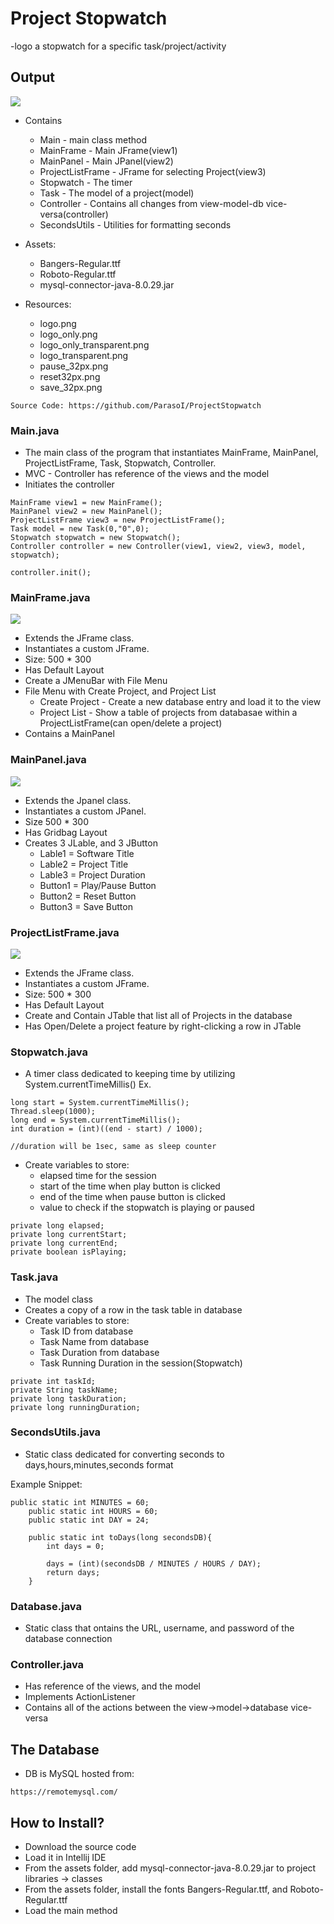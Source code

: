 # Project Stopwatch
-logo
a stopwatch for a specific task/project/activity
## Output
![](screenshots/scr01.png)

* Contains
	* Main - main class method
	* MainFrame - Main JFrame(view1)
	* MainPanel - Main JPanel(view2)
	* ProjectListFrame - JFrame for selecting Project(view3)
	* Stopwatch - The timer
	* Task - The model of a project(model)
	* Controller - Contains all changes from view-model-db vice-versa(controller)
	* SecondsUtils - Utilities for formatting seconds	

* Assets: 
	* Bangers-Regular.ttf
	* Roboto-Regular.ttf
	* mysql-connector-java-8.0.29.jar

* Resources: 
	* logo.png
	* logo_only.png
	* logo_only_transparent.png
	* logo_transparent.png
	* pause_32px.png
	* reset32px.png
	* save_32px.png
```
Source Code: https://github.com/ParasoI/ProjectStopwatch
```

### Main.java
* The main class of the program that instantiates MainFrame, MainPanel, ProjectListFrame, Task, Stopwatch, Controller.
* MVC - Controller has reference of the views and the model
* Initiates the controller
```
MainFrame view1 = new MainFrame();
MainPanel view2 = new MainPanel();
ProjectListFrame view3 = new ProjectListFrame();
Task model = new Task(0,"0",0);
Stopwatch stopwatch = new Stopwatch();
Controller controller = new Controller(view1, view2, view3, model, stopwatch);

controller.init();
``` 

### MainFrame.java

![](screenshots/scr01.png)

* Extends the JFrame class.
* Instantiates a custom JFrame.
* Size: 500 * 300
* Has Default Layout
* Create a JMenuBar with File Menu
* File Menu with Create Project, and Project List
	* Create Project - Create a new database entry and load it to the view
	* Project List -  Show a table of projects from databasae within a ProjectListFrame(can open/delete a project)
* Contains a MainPanel


### MainPanel.java

![](screenshots/scr02.png)

* Extends the Jpanel class.
* Instantiates a custom JPanel.
* Size 500 * 300
* Has Gridbag Layout
* Creates 3 JLable, and 3 JButton
	* Lable1 = Software Title
	* Lable2 = Project Title
	* Lable3 = Project Duration
	* Button1 = Play/Pause Button
	* Button2 = Reset Button
	* Button3 = Save Button

### ProjectListFrame.java

![](screenshots/scre03.png)

* Extends the JFrame class.
* Instantiates a custom JFrame.
* Size: 500 * 300
* Has Default Layout
* Create and Contain JTable that list all of Projects in the database
* Has Open/Delete a project feature by right-clicking a row in JTable

### Stopwatch.java

* A timer class dedicated to keeping time by utilizing System.currentTimeMillis()
Ex.
```
long start = System.currentTimeMillis();
Thread.sleep(1000);
long end = System.currentTimeMillis();
int duration = (int)((end - start) / 1000);

//duration will be 1sec, same as sleep counter
```

* Create variables to store:
	* elapsed time for the session
	* start of the time when play button is clicked
	* end of the time when pause button is clicked
	* value to check if the stopwatch is playing or paused
```
private long elapsed;
private long currentStart;
private long currentEnd;
private boolean isPlaying;
```

### Task.java

* The model class
* Creates a copy of a row in the task table in database
* Create variables to store:
	* Task ID from database
	* Task Name from database
	* Task Duration from database
	* Task Running Duration in the session(Stopwatch)
```
private int taskId;
private String taskName;
private long taskDuration;
private long runningDuration;
```

### SecondsUtils.java

* Static class dedicated for converting seconds to days,hours,minutes,seconds format

Example Snippet:

```
public static int MINUTES = 60;
    public static int HOURS = 60;
    public static int DAY = 24;

    public static int toDays(long secondsDB){
        int days = 0;

        days = (int)(secondsDB / MINUTES / HOURS / DAY);
        return days;
    }
```

### Database.java

* Static class that ontains the URL, username, and password of the database connection

### Controller.java

* Has reference of the views, and the model
* Implements ActionListener
* Contains all of the actions between the view->model->database vice-versa

## The Database
* DB is MySQL hosted from:
```
https://remotemysql.com/
```
## How to Install?
* Download the source code
* Load it in Intellij IDE
* From the assets folder, add mysql-connector-java-8.0.29.jar to project libraries -> classes
* From the assets folder, install the fonts Bangers-Regular.ttf, and Roboto-Regular.ttf
* Load the main method
